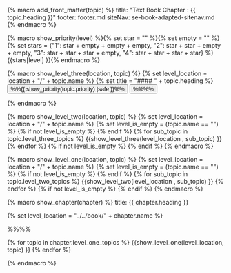 {% macro add_front_matter(topic) %}
title: "Text Book Chapter : {{ topic.heading }}"
footer: footer.md
siteNav: se-book-adapted-sitenav.md
{% endmacro %}

{% macro show_priority(level) %}{% set star = "<span class='glyphicon glyphicon-star' aria-hidden='true'></span>" %}{% set empty = "<span class='glyphicon glyphicon-star-empty' aria-hidden='true'></span>" %}{% set stars = {"1": star + empty + empty + empty, "2": star + star + empty + empty, "3": star + star + star + empty, "4": star + star + star + star} %}{{stars[level] }}{% endmacro %}

{% macro show_level_three(location, topic) %}
{% set level_location =  location + "/" + topic.name %}
{% set title =  "#### " + topic.heading %}
<panel type="seamless" header="{{ title }}" expanded>
  <button type="button" class="btn btn-default btn-sm" aria-label="Left Align">
  <md>%%{{ show_priority(topic.priority) |safe }}%%</md></button>
  <button type="button" class="btn btn-default btn-sm" aria-label="Left Align"><md>%%<include src="{{ level_location }}/text.md#outcomes" inline />%%</md></button><p/>
  <include src="{{ level_location }}/text.md#body" />
  <include src="{{ level_location }}/text.md#extras" />
</panel>
{% endmacro %}


{% macro show_level_two(location, topic) %}
{% set level_location =  location + "/" + topic.name %}
{% set level_is_empty =  (topic.name == "") %}
{% if not level_is_empty %}
  <panel type="seamless" expanded>
    <span slot="header" class="panel-title"><include src="{{ level_location }}/text.md#title"/></span>
{% endif %}
  {% for sub_topic in topic.level_three_topics %}
    {{show_level_three(level_location , sub_topic) }}
  {% endfor %}
{% if not level_is_empty %}
  </panel>
{% endif %}
{% endmacro %}


{% macro show_level_one(location, topic) %}
{% set level_location =  location + "/" + topic.name %}
{% set level_is_empty =  (topic.name == "") %}
{% if not level_is_empty %}
<panel type="seamless" expanded>
  <span slot="header" class="panel-title"><include src="{{ level_location }}/text.md#title" /></span>
{% endif %}
  {% for sub_topic in topic.level_two_topics %}
    {{show_level_two(level_location , sub_topic) }}
  {% endfor %}
{% if not level_is_empty %}
  </panel>
{% endif %}
{% endmacro %}


{% macro show_chapter(chapter) %}
<frontmatter>
title: {{ chapter.heading }}
</frontmatter>

{% set level_location =  "../../book/" + chapter.name %}
<link rel="stylesheet" href="{{baseUrl}}/book/css/textbook.css">

<div class="website-content">

<include src="../../common/header.md" />

%%**<include src="{{ level_location }}/../path.md" inline />**%%

<div id="title">
  <include src="{{ level_location }}/text.md#title" />
</div>

{% for topic in chapter.level_one_topics %}
  {{show_level_one(level_location, topic) }}
{% endfor %}

</div>
{% endmacro %}